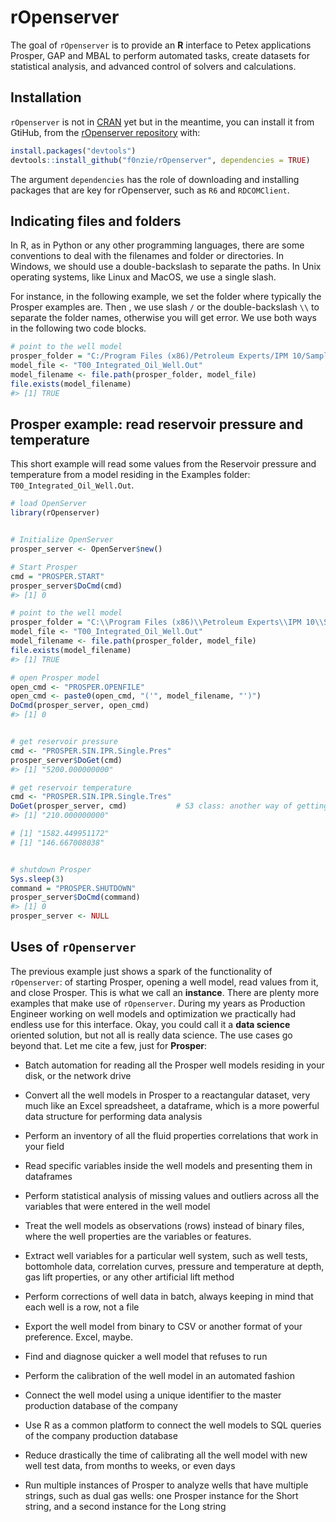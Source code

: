
<!-- README.md is generated from README.Rmd. Please edit that file -->

# rOpenserver

The goal of `rOpenserver` is to provide an **R** interface to Petex
applications Prosper, GAP and MBAL to perform automated tasks, create
datasets for statistical analysis, and advanced control of solvers and
calculations.

## Installation

`rOpenserver` is not in [CRAN](https://cran.r-project.org/) yet but in
the meantime, you can install it from GtiHub, from the [rOpenserver
repository](https://github.com/f0nzie/rOpenserver) with:

``` r
install.packages("devtools")
devtools::install_github("f0nzie/rOpenserver", dependencies = TRUE)
```

The argument `dependencies` has the role of downloading and installing
packages that are key for rOpenserver, such as `R6` and `RDCOMClient`.

## Indicating files and folders

In R, as in Python or any other programming languages, there are some
conventions to deal with the filenames and folder or directories. In
Windows, we should use a double-backslash to separate the paths. In Unix
operating systems, like Linux and MacOS, we use a single slash.

For instance, in the following example, we set the folder where
typically the Prosper examples are. Then , we use slash `/` or the
double-backslash `\\` to separate the folder names, otherwise you will
get error. We use both ways in the following two code blocks.

``` r
# point to the well model
prosper_folder = "C:/Program Files (x86)/Petroleum Experts/IPM 10/Samples/prosper"
model_file <- "T00_Integrated_Oil_Well.Out"
model_filename <- file.path(prosper_folder, model_file)
file.exists(model_filename)
#> [1] TRUE
```

## Prosper example: read reservoir pressure and temperature

This short example will read some values from the Reservoir pressure and
temperature from a model residing in the Examples folder:
`T00_Integrated_Oil_Well.Out`.

``` r
# load OpenServer
library(rOpenserver)


# Initialize OpenServer
prosper_server <- OpenServer$new()

# Start Prosper
cmd = "PROSPER.START"
prosper_server$DoCmd(cmd)
#> [1] 0

# point to the well model
prosper_folder = "C:\\Program Files (x86)\\Petroleum Experts\\IPM 10\\Samples\\prosper"
model_file <- "T00_Integrated_Oil_Well.Out"
model_filename <- file.path(prosper_folder, model_file)
file.exists(model_filename)
#> [1] TRUE

# open Prosper model
open_cmd <- "PROSPER.OPENFILE"
open_cmd <- paste0(open_cmd, "('", model_filename, "')")
DoCmd(prosper_server, open_cmd)
#> [1] 0


# get reservoir pressure
cmd <- "PROSPER.SIN.IPR.Single.Pres"
prosper_server$DoGet(cmd)
#> [1] "5200.000000000"

# get reservoir temperature
cmd <- "PROSPER.SIN.IPR.Single.Tres"
DoGet(prosper_server, cmd)           # S3 class: another way of getting values
#> [1] "210.000000000"

# [1] "1582.449951172"
# [1] "146.667008038"


# shutdown Prosper
Sys.sleep(3)
command = "PROSPER.SHUTDOWN"
prosper_server$DoCmd(command)
#> [1] 0
prosper_server <- NULL
```

## Uses of `rOpenserver`

The previous example just shows a spark of the functionality of
`rOpenserver`: of starting Prosper, opening a well model, read values
from it, and close Prosper. This is what we call an **instance**. There
are plenty more examples that make use of `rOpenserver`. During my years
as Production Engineer working on well models and optimization we
practically had endless use for this interface. Okay, you could call it
a **data science** oriented solution, but not all is really data
science. The use cases go beyond that. Let me cite a few, just for
**Prosper**:

  - Batch automation for reading all the Prosper well models residing in
    your disk, or the network drive

  - Convert all the well models in Prosper to a reactangular dataset,
    very much like an Excel spreadsheet, a dataframe, which is a more
    powerful data structure for performing data analysis

  - Perform an inventory of all the fluid properties correlations that
    work in your field

  - Read specific variables inside the well models and presenting them
    in dataframes

  - Perform statistical analysis of missing values and outliers across
    all the variables that were entered in the well model

  - Treat the well models as observations (rows) instead of binary
    files, where the well properties are the variables or features.

  - Extract well variables for a particular well system, such as well
    tests, bottomhole data, correlation curves, pressure and temperature
    at depth, gas lift properties, or any other artificial lift method

  - Perform corrections of well data in batch, always keeping in mind
    that each well is a row, not a file

  - Export the well model from binary to CSV or another format of your
    preference. Excel, maybe.

  - Find and diagnose quicker a well model that refuses to run

  - Perform the calibration of the well model in an automated fashion

  - Connect the well model using a unique identifier to the master
    production database of the company

  - Use R as a common platform to connect the well models to SQL queries
    of the company production database

  - Reduce drastically the time of calibrating all the well model with
    new well test data, from months to weeks, or even days

  - Run multiple instances of Prosper to analyze wells that have
    multiple strings, such as dual gas wells: one Prosper instance for
    the Short string, and a second instance for the Long string
